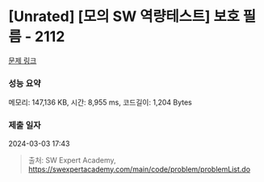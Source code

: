 # [Unrated] [모의 SW 역량테스트] 보호 필름 - 2112 

[문제 링크](https://swexpertacademy.com/main/code/problem/problemDetail.do?contestProbId=AV5V1SYKAaUDFAWu) 

### 성능 요약

메모리: 147,136 KB, 시간: 8,955 ms, 코드길이: 1,204 Bytes

### 제출 일자

2024-03-03 17:43



> 출처: SW Expert Academy, https://swexpertacademy.com/main/code/problem/problemList.do